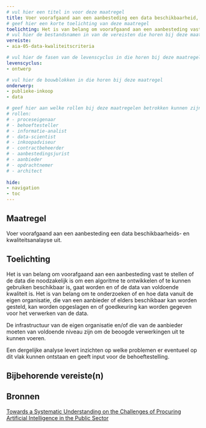 ```yaml
---
# vul hier een titel in voor deze maatregel
title: Voer voorafgaand aan een aanbesteding een data beschikbaarheid, kwaliteit- en toegankelijkheidsanalayse uit. 
# geef hier een korte toelichting van deze maatregel
toelichting: Het is van belang om voorafgaand aan een aanbesteding vast te stellen of de data die noodzakelijk is om een algoritme te ontwikkelen of te kunnen gebruiken beschikbaar is of gaat worden en van voldoende kwaliteit is. 
# vul hier de bestandsnamen in van de vereisten die horen bij deze maatregel
vereiste: 
- aia-05-data-kwaliteitscriteria

# vul hier de fasen van de levenscyclus in die horen bij deze maatregel
levenscyclus: 
- ontwerp

# vul hier de bouwblokken in die horen bij deze maatregel
onderwerp: 
- publieke-inkoop
- data

# geef hier aan welke rollen bij deze maatregelen betrokken kunnen zijn
# rollen:
# - proceseigenaar
# - behoeftesteller
# - informatie-analist
# - data-scientist
# - inkoopadviseur
# - contractbeheerder
# - aanbestedingsjurist
# - aanbieder
# - opdrachtnemer
# - architect
  
hide:
- navigation
- toc
---
```


<!-- Let op! onderstaande regel met 'tags' niet weghalen! Deze maakt automatisch de knopjes op basis van de metadata  -->
<!-- tags -->

## Maatregel
<!-- Vul hier een omschrijving in van wat deze maatregel inhoudt. -->
Voer voorafgaand aan een aanbesteding een data beschikbaarheids- en kwaliteitsanalayse uit. 

## Toelichting
<!-- Geef hier een toelichting van deze maatregel -->
Het is van belang om voorafgaand aan een aanbesteding vast te stellen of de data die noodzakelijk is om een algoritme te ontwikkelen of te kunnen gebruiken beschikbaar is, gaat worden en of de data van voldoende kwaliteit is. Het is van belang om te onderzoeken of en hoe data vanuit de eigen organisatie, die van een aanbieder of elders beschikbaar kan worden gesteld, kan worden opgeslagen en of goedkeuring kan worden gegeven voor het verwerken van de data. 

De infrastructuur van de eigen organisatie en/of die van de aanbieder moeten van voldoende niveau zijn om de beoogde verwerkingen uit te kunnen voeren. 

Een dergelijke analyse levert inzichten op welke problemen er eventueel op dit vlak kunnen ontstaan en geeft input voor de behoeftestelling.

## Bijbehorende vereiste(n)
<!-- Hier volgt een lijst met vereisten op basis van de in de metadata ingevulde vereiste -->

<!-- Let op! onderstaande regel met 'list_vereisten_on_maatregelen_page' niet weghalen! Deze maakt automatisch een lijst van bijbehorende verseisten op basis van de metadata  -->
<!-- list_vereisten_on_maatregelen_page -->

## Bronnen 
<!-- Vul hier de relevante bronnen in voor deze maatregel -->

[Towards a Systematic Understanding on the Challenges of Procuring Artificial Intelligence in the Public Sector](https://www.google.nl/url?sa=t&rct=j&q=&esrc=s&source=web&cd=&ved=2ahUKEwi20eiMqfmGAxXV9gIHHbnbAjkQFnoECB0QAQ&url=https%3A%2F%2Fec.europa.eu%2Fnewsroom%2Fgrowth%2Fredirection%2Fdocument%2F86850&usg=AOvVaw3rVw_SLj8yjlU-uhWQv2eQ&opi=89978449)

